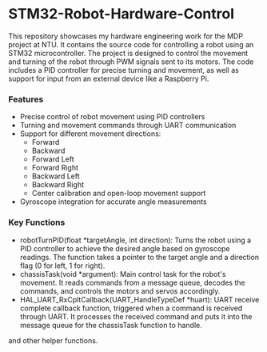 # STM32-Robot-Hardware-Control
This repository showcases my hardware engineering work for the MDP project at NTU. 
It contains the source code for controlling a robot using an STM32 microcontroller. The project is designed to control the movement and turning of the robot through PWM signals sent to its motors. The code includes a PID controller for precise turning and movement, as well as support for input from an external device like a Raspberry Pi.

### Features
* Precise control of robot movement using PID controllers
* Turning and movement commands through UART communication
* Support for different movement directions:
  * Forward
  * Backward
  * Forward Left
  * Forward Right
  * Backward Left
  * Backward Right
  * Center calibration and open-loop movement support
* Gyroscope integration for accurate angle measurements

### Key Functions
* robotTurnPID(float *targetAngle, int direction): Turns the robot using a PID controller to achieve the desired angle based on gyroscope readings. The function takes a pointer to the target angle and a direction flag (0 for left, 1 for right).
* chassisTask(void *argument): Main control task for the robot's movement. It reads commands from a message queue, decodes the commands, and controls the motors and servos accordingly.
* HAL_UART_RxCpltCallback(UART_HandleTypeDef *huart): UART receive complete callback function, triggered when a command is received through UART. It processes the received command and puts it into the message queue for the chassisTask function to handle.

and other helper functions. 
